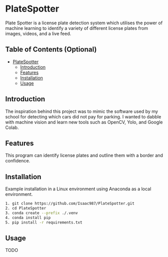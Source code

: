 # PlateSpotter

Plate Spotter is a license plate detection system which utilises the power of machine learning to identify a variety of different license plates from images, videos, and a live feed.

## Table of Contents (Optional)

- [PlateSpotter](#PlateSpotter)
  - [Introduction](#introduction)
  - [Features](#features)
  - [Installation](#installation)
  - [Usage](#usage)

## Introduction

The inspiration behind this project was to mimic the software used by my school for detecting which cars did not pay for parking. I wanted to dabble with machine vision and learn new tools such as OpenCV, Yolo, and Google Colab. 

## Features

This program can identify license plates and outline them with a border and confidence.

## Installation

Example installation in a Linux environment using Anaconda as a local environment.

```bash
1. git clone https://github.com/Isaac987/PlateSpotter.git
2. cd PlateSpotter
3. conda create --prefix ./.venv
4. conda install pip
5. pip install -r requirements.txt
```

## Usage
TODO
